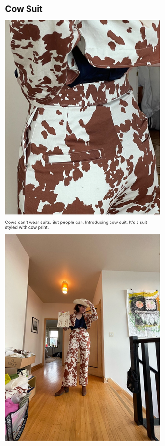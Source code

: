 # Cow Suit

![header image](header_image.png)

Cows can't wear suits. But people can. Introducing cow suit. It's a suit styled with cow print.

![cow suit hallway](cow_suit_hallway.jpeg)
